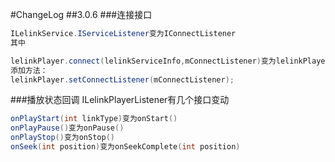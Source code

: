 #ChangeLog
##3.0.6
###连接接口
```java
ILelinkService.IServiceListener变为IConnectListener
其中

lelinkPlayer.connect(lelinkServiceInfo,mConnectListener)变为lelinkPlayer.connect(lelinkServiceInfo)
添加方法：
lelinkPlayer.setConnectListener(mConnectListener);
```
###播放状态回调
ILelinkPlayerListener有几个接口变动
```java
onPlayStart(int linkType)变为onStart()
onPlayPause()变为onPause()
onPlayStop()变为onStop()
onSeek(int position)变为onSeekComplete(int position)

```